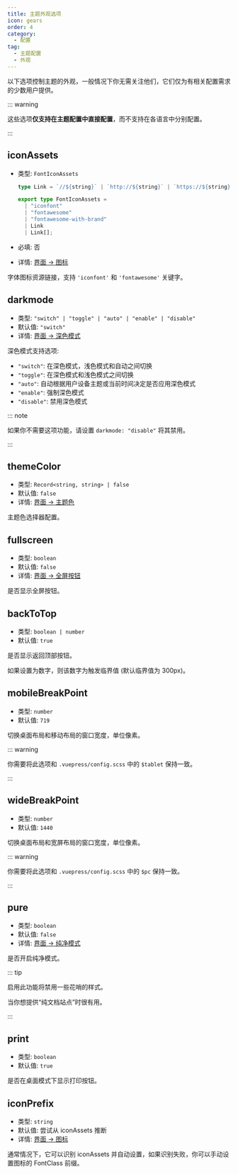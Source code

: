 ```yaml
---
title: 主题外观选项
icon: gears
order: 4
category:
  - 配置
tag:
  - 主题配置
  - 外观
---
```


以下选项控制主题的外观，一般情况下你无需关注他们，它们仅为有相关配置需求的少数用户提供。

<!-- more -->

::: warning

这些选项**仅支持在主题配置中直接配置**，而不支持在各语言中分别配置。

:::

## iconAssets <Badge text="仅限 Root" type="warning" />

- 类型: `FontIconAssets`

  ```ts
  type Link = `//${string}` | `http://${string}` | `https://${string}`;

  export type FontIconAssets =
    | "iconfont"
    | "fontawesome"
    | "fontawesome-with-brand"
    | Link
    | Link[];
  ```

- 必填: 否
- 详情: [界面 → 图标](../../guide/interface/icon.md)

字体图标资源链接，支持 `'iconfont'` 和 `'fontawesome'` 关键字。

## darkmode <Badge text="默认启用" /> <Badge text="仅限 Root" type="warning" />

- 类型: `"switch" | "toggle" | "auto" | "enable" | "disable"`
- 默认值: `"switch"`
- 详情: [界面 → 深色模式](../../guide/interface/darkmode.md)

深色模式支持选项:

- `"switch"`: 在深色模式，浅色模式和自动之间切换
- `"toggle"`: 在深色模式和浅色模式之间切换
- `"auto"`: 自动根据用户设备主题或当前时间决定是否应用深色模式
- `"enable"`: 强制深色模式
- `"disable"`: 禁用深色模式

::: note

如果你不需要这项功能，请设置 `darkmode: "disable"` 将其禁用。

:::

## themeColor <Badge text="仅限 Root" type="warning" />

- 类型: `Record<string, string> | false`
- 默认值: `false`
- 详情: [界面 → 主题色](../../guide/interface/theme-color.md)

主题色选择器配置。

## fullscreen

- 类型: `boolean`
- 默认值: `false`
- 详情: [界面 → 全屏按钮](../../guide/interface/others.md#全屏按钮)

是否显示全屏按钮。

## backToTop <Badge text="仅限 Root" type="warning" />

- 类型: `boolean | number`
- 默认值: `true`

是否显示返回顶部按钮。

如果设置为数字，则该数字为触发临界值 (默认临界值为 300px)。

## mobileBreakPoint <Badge text="仅限 Root" type="warning" />

- 类型: `number`
- 默认值: `719`

切换桌面布局和移动布局的窗口宽度，单位像素。

::: warning

你需要将此选项和 `.vuepress/config.scss` 中的 `$tablet` 保持一致。

:::

## wideBreakPoint <Badge text="仅限 Root" type="warning" />

- 类型: `number`
- 默认值: `1440`

切换桌面布局和宽屏布局的窗口宽度，单位像素。

::: warning

你需要将此选项和 `.vuepress/config.scss` 中的 `$pc` 保持一致。

:::

## pure <Badge text="仅限 Root" type="warning" />

- 类型: `boolean`
- 默认值: `false`
- 详情: [界面 → 纯净模式](../../guide/interface/pure.md)

是否开启纯净模式。

::: tip

启用此功能将禁用一些花哨的样式。

当你想提供“纯文档站点”时很有用。

:::

## print <Badge text="仅限 Root" type="warning" />

- 类型: `boolean`
- 默认值: `true`

是否在桌面模式下显示打印按钮。

## iconPrefix <Badge text="仅限 Root" type="warning" />

- 类型: `string`
- 默认值: 尝试从 iconAssets 推断
- 详情: [界面 → 图标](../../guide/interface/icon.md)

通常情况下，它可以识别 iconAssets 并自动设置，如果识别失败，你可以手动设置图标的 FontClass 前缀。
